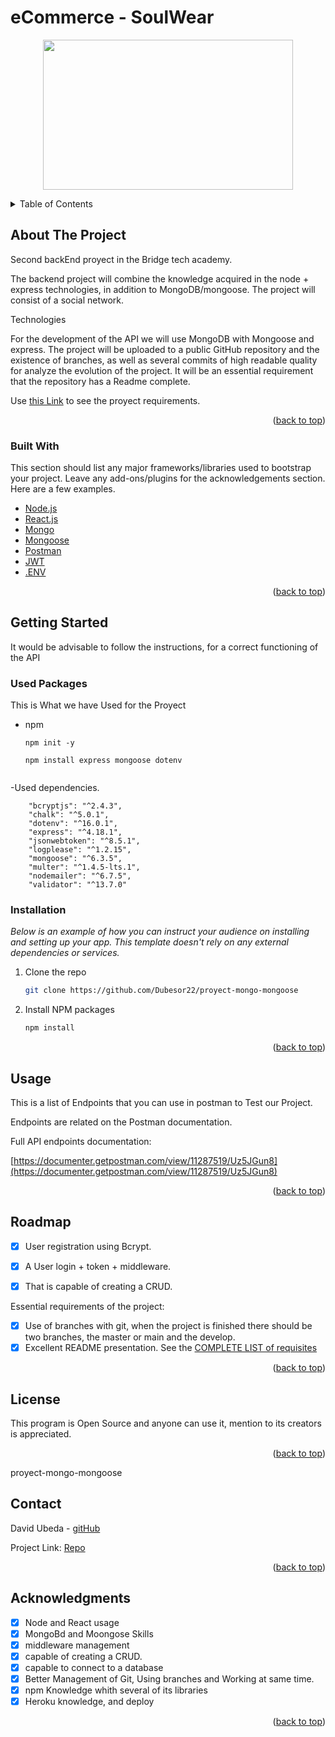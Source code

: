 # eCommerce - SoulWear

<!-- PROJECT LOGO -->

<p align="center">
  <img width="400" height="240" src="http://soulwearclothing.com/image/catalog/logo-main.png">
</p>

<!-- TABLE OF CONTENTS -->
<details>
  <summary>Table of Contents</summary>
  <ol>
    <li>
      <a href="#about-the-project">About The Project</a>
      <ul>
        <li><a href="#built-with">Built With</a></li>
      </ul>
    </li>
    <li>
      <a href="#getting-started">Getting Started</a>
      <ul>
        <li><a href="#installation">Installation</a></li>
      </ul>
    </li>
    <li><a href="#usage">Usage</a></li>
    <li><a href="#roadmap">Roadmap</a></li>
    <li><a href="#license">License</a></li>
    <li><a href="#contact">Contact</a></li>
    <li><a href="#acknowledgments">Acknowledgments</a></li>
  </ol>
</details>

<!-- ABOUT THE PROJECT -->

## About The Project

Second backEnd proyect in the Bridge tech academy.

The backend project will combine the knowledge acquired in the
node + express technologies, in addition to MongoDB/mongoose.
The project will consist of a social network.

Technologies

For the development of the API we will use MongoDB with Mongoose and express.
The project will be uploaded to a public GitHub repository and the
existence of branches, as well as several commits of high readable quality for
analyze the evolution of the project.
It will be an essential requirement that the repository has a Readme
complete.


Use [this Link](https://docs.google.com/document/d/1Ls9hd-X-NSqukJ0G-VKlXq8PXSQ6wrAJCrXZtu69rMY/edit) to see the proyect requirements.

<p align="right">(<a href="#top">back to top</a>)</p>

### Built With

This section should list any major frameworks/libraries used to bootstrap your project. Leave any add-ons/plugins for the acknowledgements section. Here are a few examples.

- [Node.js](https://node.org/)
- [React.js](https://reactjs.org/)
- [Mongo](https://www.mongodb.com/)
- [Mongoose](https://mongoosejs.com/)
- [Postman](https://www.postman.com/)
- [JWT](https://jwt.io//)
- [.ENV](https://dotenv.io//)



<p align="right">(<a href="#top">back to top</a>)</p>

<!-- GETTING STARTED -->

## Getting Started

It would be advisable to follow the instructions, for a correct functioning of the API

### Used Packages

This is What we have Used for the Proyect

- npm

  ```
  npm init -y

  npm install express mongoose dotenv


  ```

-Used dependencies.

```
    "bcryptjs": "^2.4.3",
    "chalk": "^5.0.1",
    "dotenv": "^16.0.1",
    "express": "^4.18.1",
    "jsonwebtoken": "^8.5.1",
    "logplease": "^1.2.15",
    "mongoose": "^6.3.5",
    "multer": "^1.4.5-lts.1",
    "nodemailer": "^6.7.5",
    "validator": "^13.7.0"

  ```


### Installation

_Below is an example of how you can instruct your audience on installing and setting up your app. This template doesn't rely on any external dependencies or services._

1. Clone the repo
   ```sh
   git clone https://github.com/Dubesor22/proyect-mongo-mongoose
   ```
2. Install NPM packages
   ```sh
   npm install
   ```

<p align="right">(<a href="#top">back to top</a>)</p>

<!-- USAGE EXAMPLES -->

## Usage

This is a list of Endpoints that you can use in postman to Test our Project.

Endpoints are related on the Postman documentation.

Full API endpoints documentation:

[https://documenter.getpostman.com/view/11287519/Uz5JGun8](https://documenter.getpostman.com/view/11287519/Uz5JGun8)

<p align="right">(<a href="#top">back to top</a>)</p>

<!-- ROADMAP -->

## Roadmap

- [x] User registration using Bcrypt.
- [x] A User login + token + middleware.
- [x] That is capable of creating a CRUD.


Essential requirements of the project:

- [x] Use of branches with git, when the project is finished there should be two branches, the master or main and the develop.
- [x] Excellent README presentation.
      See the [COMPLETE LIST of requisites](https://docs.google.com/document/d/1yey2fRgu8OkH0T2EUfP3Svixxq7geW1HmxxoOExK6Go/edit#)

<p align="right">(<a href="#top">back to top</a>)</p>

<!-- LICENSE -->

## License

This program is Open Source and anyone can use it, mention to its creators is appreciated.

<p align="right">(<a href="#top">back to top</a>)</p>

<!-- CONTACT -->
proyect-mongo-mongoose
## Contact

David Ubeda - [gitHub](https://github.com/dubesor22)

Project Link: [Repo](https://github.com/dubesor22/proyect-mongo-mongoose)

<p align="right">(<a href="#top">back to top</a>)</p>

<!-- ACKNOWLEDGMENTS -->

## Acknowledgments

- [x] Node and React usage
- [x] MongoBd and Moongose Skills
- [x] middleware management
- [x] capable of creating a CRUD.
- [x] capable to connect to a database
- [x] Better Management of Git, Using branches and Working at same time.
- [x] npm Knowledge whith several of its libraries
- [x] Heroku knowledge, and deploy

<p align="right">(<a href="#top">back to top</a>)</p>

<!-- MARKDOWN LINKS & IMAGES -->
<!-- https://www.markdownguide.org/basic-syntax/#reference-style-links -->

[contributors-shield]: https://img.shields.io/github/contributors/othneildrew/Best-README-Template.svg?style=for-the-badge
[contributors-url]: https://github.com/othneildrew/Best-README-Template/graphs/contributors
[forks-shield]: https://img.shields.io/github/forks/othneildrew/Best-README-Template.svg?style=for-the-badge
[forks-url]: https://github.com/othneildrew/Best-README-Template/network/members
[stars-shield]: https://img.shields.io/github/stars/othneildrew/Best-README-Template.svg?style=for-the-badge
[stars-url]: https://github.com/othneildrew/Best-README-Template/stargazers
[issues-shield]: https://img.shields.io/github/issues/othneildrew/Best-README-Template.svg?style=for-the-badge
[issues-url]: https://github.com/othneildrew/Best-README-Template/issues
[license-shield]: https://img.shields.io/github/license/othneildrew/Best-README-Template.svg?style=for-the-badge
[license-url]: https://github.com/othneildrew/Best-README-Template/blob/master/LICENSE.txt
[linkedin-shield]: https://img.shields.io/badge/-LinkedIn-black.svg?style=for-the-badge&logo=linkedin&colorB=555
[linkedin-url]: https://linkedin.com/in/othneildrew
[product-screenshot]: images/screenshot.png
